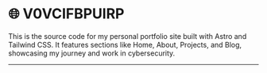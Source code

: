 # 🌐 V0VCIFBPUlRP

This is the source code for my personal portfolio site built with Astro and Tailwind CSS. It features sections like Home, About, Projects, and Blog, showcasing my journey and work in cybersecurity.

---
